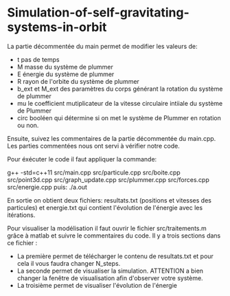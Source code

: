 # Simulation-of-self-gravitating-systems-in-orbit

La partie décommentée du main permet de modifier les valeurs de:
- t pas de temps 
- M masse du système de plummer
- E énergie du système de plummer
- R rayon de l'orbite du système de plummer
- b_ext et M_ext des paramètres du corps générant la rotation du système de plummer
- mu le coefficient mutiplicateur de la vitesse circulaire intiiale du système de Plummer
- circ booléen qui détermine si on met le système de Plummer en rotation ou non.

Ensuite, suivez les commentaires de la partie décommentée du main.cpp. Les parties commentées nous ont servi à vérifier notre code.

Pour éxécuter le code il faut appliquer la commande:

g++ -std=c++11  src/main.cpp src/particule.cpp src/boite.cpp src/point3d.cpp src/graph_update.cpp src/plummer.cpp src/forces.cpp src/energie.cpp
puis:
./a.out

En sortie on obtient deux fichiers: resultats.txt (positions et vitesses des particules) et energie.txt qui contient l'évolution de l'énergie avec les itérations.

Pour visualiser la modélisation il faut ouvrir le fichier src/traitements.m grâce à matlab et suivre le commentaires du code.
Il y a trois sections dans ce fichier : 
- La première permet de télécharger le contenu de resultats.txt et pour cela il vous faudra changer N_steps.
- La seconde permet de visualiser la simulation. ATTENTION a bien changer la fenêtre de visualisation afin d'observer votre système.
- La troisième permet de visualiser l'évolution de l'énergie
